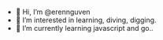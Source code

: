 - 👋 Hi, I’m @erennguven
- 👀 I’m interested in learning, diving, digging.
- 🌱 I’m currently learning javascript and go..

<!---
erennguven/erennguven is a ✨ special ✨ repository because its `README.md` (this file) appears on your GitHub profile.
You can click the Preview link to take a look at your changes.
--->
